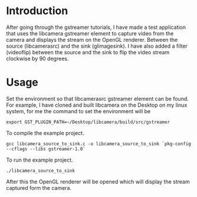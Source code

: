 

# Introduction
After going through the gstreamer tutorials, I have made a test application that uses the libcamera gstreamer element to capture video from the camera and displays the stream on the OpenGL renderer. Between the source (libcamerasrc) and the sink (glimagesink). I have also added a filter (videoflip) between the source and the sink to flip the video stream clockwise by 90 degrees.

# Usage
Set the environment so that libcamerasrc gstreamer element can be found.
For example, I have cloned and built libcamera on the Desktop on my linux system, for me the command to set the environment will be 

```
export GST_PLUGIN_PATH=~/Desktop/libcamera/build/src/gstreamer
```

To compile the example project. 
```
gcc libcamera_source_to_sink.c -o libcamera_source_to_sink `pkg-config --cflags --libs gstreamer-1.0`
```
To run the example project.
```
./libcamera_source_to_sink 
```


After this the OpenGL renderer will be opened which will display the stream captured form the camera.

